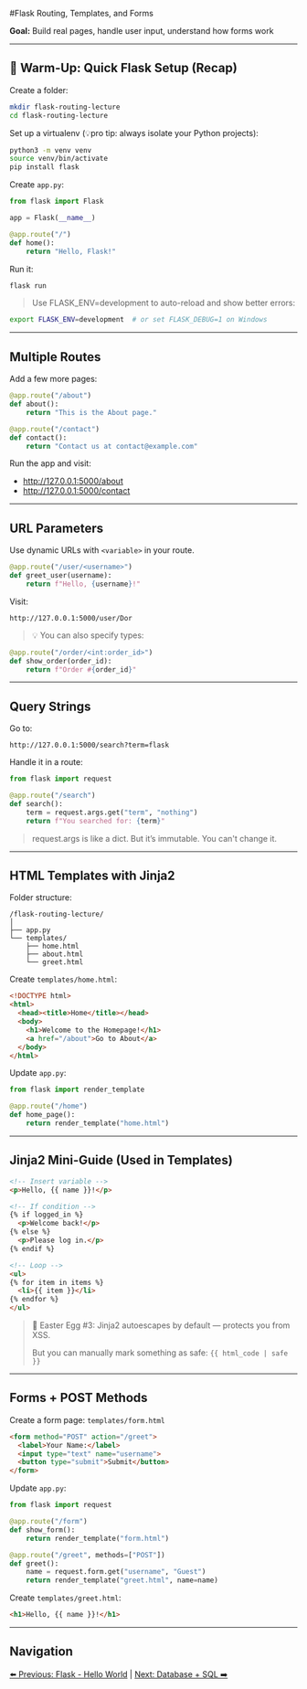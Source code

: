 #Flask Routing, Templates, and Forms

**Goal:** Build real pages, handle user input, understand how forms work

---

## 🔧 Warm-Up: Quick Flask Setup (Recap)

Create a folder:

```bash
mkdir flask-routing-lecture
cd flask-routing-lecture
```

Set up a virtualenv (💡pro tip: always isolate your Python projects):

```bash
python3 -m venv venv
source venv/bin/activate 
pip install flask
```

Create `app.py`:

```python
from flask import Flask

app = Flask(__name__)

@app.route("/")
def home():
    return "Hello, Flask!"
```

Run it:

```bash
flask run
```

> Use FLASK_ENV=development to auto-reload and show better errors:
> 

```bash
export FLASK_ENV=development  # or set FLASK_DEBUG=1 on Windows
```

---

## Multiple Routes

Add a few more pages:

```python
@app.route("/about")
def about():
    return "This is the About page."

@app.route("/contact")
def contact():
    return "Contact us at contact@example.com"
```

Run the app and visit:

- http://127.0.0.1:5000/about
- http://127.0.0.1:5000/contact

---

## URL Parameters

Use dynamic URLs with `<variable>` in your route.

```python
@app.route("/user/<username>")
def greet_user(username):
    return f"Hello, {username}!"
```

Visit:

```
http://127.0.0.1:5000/user/Dor
```

> 💡 You can also specify types:
> 

```python
@app.route("/order/<int:order_id>")
def show_order(order_id):
    return f"Order #{order_id}"

```

---

## Query Strings

Go to:

```
http://127.0.0.1:5000/search?term=flask

```

Handle it in a route:

```python
from flask import request

@app.route("/search")
def search():
    term = request.args.get("term", "nothing")
    return f"You searched for: {term}"
```

> request.args is like a dict. But it’s immutable. You can't change it.
> 

---

## HTML Templates with Jinja2

Folder structure:

```
/flask-routing-lecture/
│
├── app.py
└── templates/
    ├── home.html
    ├── about.html
    └── greet.html

```

Create `templates/home.html`:

```html
<!DOCTYPE html>
<html>
  <head><title>Home</title></head>
  <body>
    <h1>Welcome to the Homepage!</h1>
    <a href="/about">Go to About</a>
  </body>
</html>
```

Update `app.py`:

```python
from flask import render_template

@app.route("/home")
def home_page():
    return render_template("home.html")
```

---

## Jinja2 Mini-Guide (Used in Templates)

```html
<!-- Insert variable -->
<p>Hello, {{ name }}!</p>

<!-- If condition -->
{% if logged_in %}
  <p>Welcome back!</p>
{% else %}
  <p>Please log in.</p>
{% endif %}

<!-- Loop -->
<ul>
{% for item in items %}
  <li>{{ item }}</li>
{% endfor %}
</ul>
```

> 🥚 Easter Egg #3: Jinja2 autoescapes by default — protects you from XSS.
> 
> 
> But you can manually mark something as safe: `{{ html_code | safe }}`
> 

---

## Forms + POST Methods

Create a form page: `templates/form.html`

```html
<form method="POST" action="/greet">
  <label>Your Name:</label>
  <input type="text" name="username">
  <button type="submit">Submit</button>
</form>
```

Update `app.py`:

```python
from flask import request

@app.route("/form")
def show_form():
    return render_template("form.html")

@app.route("/greet", methods=["POST"])
def greet():
    name = request.form.get("username", "Guest")
    return render_template("greet.html", name=name)

```

Create `templates/greet.html`:

```html
<h1>Hello, {{ name }}!</h1>
```

---
## Navigation

[⬅️ Previous: Flask - Hello World](flask-hello-world.md) | [Next: Database + SQL ➡️](db-sql.md)
